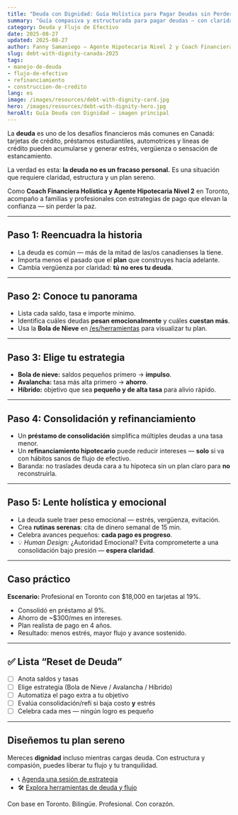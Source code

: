 ```yaml
---
title: "Deuda con Dignidad: Guía Holística para Pagar Deudas sin Perder la Paz (Canadá 2025)"
summary: "Guía compasiva y estructurada para pagar deudas — con claridad, estrategia y rutinas serenas."
category: Deuda y Flujo de Efectivo
date: 2025-08-27
updated: 2025-08-27
author: Fanny Samaniego — Agente Hipotecaria Nivel 2 y Coach Financiera Holística
slug: debt-with-dignity-canada-2025
tags:
- manejo-de-deuda
- flujo-de-efectivo
- refinanciamiento
- construccion-de-credito
lang: es
image: /images/resources/debt-with-dignity-card.jpg
hero: /images/resources/debt-with-dignity-hero.jpg
heroAlt: Guía Deuda con Dignidad — imagen principal
---
```


La **deuda** es uno de los desafíos financieros más comunes en Canadá: tarjetas de crédito, préstamos estudiantiles, automotrices y líneas de crédito pueden acumularse y generar estrés, vergüenza o sensación de estancamiento.

La verdad es esta: **la deuda no es un fracaso personal.** Es una situación que requiere claridad, estructura y un plan sereno.

Como **Coach Financiera Holística y Agente Hipotecaria Nivel 2** en Toronto, acompaño a familias y profesionales con estrategias de pago que elevan la confianza — sin perder la paz.

---

## Paso 1: Reencuadra la historia
- La deuda es común — más de la mitad de las/os canadienses la tiene.  
- Importa menos el pasado que el **plan** que construyes hacia adelante.  
- Cambia vergüenza por claridad: **tú no eres tu deuda**.

---

## Paso 2: Conoce tu panorama
- Lista cada saldo, tasa e importe mínimo.  
- Identifica cuáles deudas **pesan emocionalmente** y cuáles **cuestan más**.  
- Usa la **Bola de Nieve** en [/es/herramientas](/es/herramientas) para visualizar tu plan.

---

## Paso 3: Elige tu estrategia
- **Bola de nieve:** saldos pequeños primero → **impulso**.  
- **Avalancha:** tasa más alta primero → **ahorro**.  
- **Híbrido:** objetivo que sea **pequeño y de alta tasa** para alivio rápido.

---

## Paso 4: Consolidación y refinanciamiento
- Un **préstamo de consolidación** simplifica múltiples deudas a una tasa menor.  
- Un **refinanciamiento hipotecario** puede reducir intereses — **solo** si va con hábitos sanos de flujo de efectivo.  
- Baranda: no traslades deuda cara a tu hipoteca sin un plan claro para **no** reconstruirla.

---

## Paso 5: Lente holística y emocional
- La deuda suele traer peso emocional — estrés, vergüenza, evitación.  
- Crea **rutinas serenas**: cita de dinero semanal de 15 min.  
- Celebra avances pequeños: **cada pago es progreso**.  
- 💡 *Human Design:* ¿Autoridad Emocional? Evita comprometerte a una consolidación bajo presión — **espera claridad**.

---

## Caso práctico
**Escenario:** Profesional en Toronto con $18,000 en tarjetas al 19%.  
- Consolidó en préstamo al 9%.  
- Ahorro de ~$300/mes en intereses.  
- Plan realista de pago en 4 años.  
- Resultado: menos estrés, mayor flujo y avance sostenido.

---

## ✅ Lista “Reset de Deuda”
- [ ] Anota saldos y tasas  
- [ ] Elige estrategia (Bola de Nieve / Avalancha / Híbrido)  
- [ ] Automatiza el pago extra a tu objetivo  
- [ ] Evalúa consolidación/refi si baja costo **y** estrés  
- [ ] Celebra cada mes — ningún logro es pequeño

---

## Diseñemos tu plan sereno
Mereces **dignidad** incluso mientras cargas deuda. Con estructura y compasión, puedes liberar tu flujo y tu tranquilidad.

- 📞 [Agenda una sesión de estrategia](/es/contacto)  
- 🛠 [Explora herramientas de deuda y flujo](/es/herramientas)

Con base en Toronto. Bilingüe. Profesional. Con corazón.
